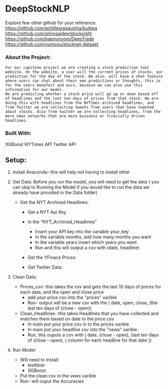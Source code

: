 # DeepStockNLP

Explore few other github for your reference: 
https://github.com/achillesrasquinha/bulbea
https://github.com/shirosaidev/stocksight
https://github.com/happynoom/DeepTrade
https://github.com/yumoxu/stocknet-dataset


### About the Project:
    For our capstone project we are creating a stock prediction tool website. On the website, a user will the current prices of stocks, our prediction for the day of the stock. We also, will have a chat feature where users can chat about their own predictions or thoughts, this is for the users benefeit and ours, because we can also use this information for our model. 
    We are predicting whether a stock price will go up or down based off of headlines and the last ten days of prices from that stock. We are doing this with headlines from the NYTimes archived headlines, and from Twitter we are collecting tweets from users that have tweeted about stocks. Also from twitter we are collecting headlines, from the more news networks that are more business or finacially driven headlines. 


### Built With:
XGBoost
NYTimes API
Twitter API


## Setup:

1. Install Anaconda- this will help not having to install other 

2. Get Data: Before you run the model, you will need to get the data ( you can skip to Running the Model if you would like to run the data we already have provided in the Data folder) 
   - Get the NYT Archived Headlines:
     - Get a NYT Api Key 
     - In the “NYT_Archived_Headlines”
       - Insert your API key into the variable your_key
       - In the variable months, add how many months you want
       - In the variable years insert which years you want
       - Run and this will output a csv with (date, headline)
     - Get the YFinace Prices:
     
     - Get Twitter Data: 

3. Clean Data: 
   - Prices_csv- this takes the csv and gets the last 10 days of prices for each date, and the open and close price
     - add your price csv into the "prices" varible 
     - Run- output will be a new csv with the ( date, open, close, (the last ten days of (close - open))
   - Clean_Headlines- this takes Headlines that you have collected and matches them based on date to the price csv
     - In main put your price csv in to the prices varible
     - In main put your headline csv into the "news" varible 
     - Run, this ouputs a csv with ( date, (close - open), (last ten days of (close - open), ( column for each headline for that date ))  

4. Run Model: 
   - Will need to install:
     - textblob 
     - XGBoost
   - Put the clean csv in the vews varible
   - Run- will ouput the Accuracies

 




